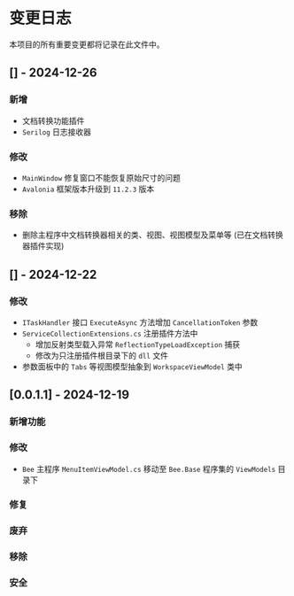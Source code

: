 # 变更日志

本项目的所有重要变更都将记录在此文件中。

## [] - 2024-12-26

### 新增

- 文档转换功能插件
- `Serilog` 日志接收器

### 修改

- `MainWindow` 修复窗口不能恢复原始尺寸的问题
- `Avalonia` 框架版本升级到 `11.2.3` 版本

### 移除

- 删除主程序中文档转换器相关的类、视图、视图模型及菜单等 (已在文档转换器插件实现)

## [] - 2024-12-22

### 修改

- `ITaskHandler` 接口 `ExecuteAsync` 方法增加 `CancellationToken` 参数
- `ServiceCollectionExtensions.cs` 注册插件方法中
  - 增加反射类型载入异常 `ReflectionTypeLoadException` 捕获
  - 修改为只注册插件根目录下的 `dll` 文件
- 参数面板中的 `Tabs` 等视图模型抽象到 `WorkspaceViewModel` 类中

## [0.0.1.1] - 2024-12-19

### 新增功能

### 修改

- `Bee` 主程序 `MenuItemViewModel.cs` 移动至 `Bee.Base` 程序集的 `ViewModels` 目录下

### 修复

### 废弃

### 移除

### 安全
